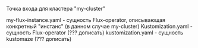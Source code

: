 Точка входа для кластера "my-cluster"

my-flux-instance.yaml - сущность Flux-operator, описывающая конкретный "инстанс" (в данном случае my-cluster)
Kustomization.yaml    - сущность Flux-operator (??? дописать)
kustomization.yaml    - сущность kustomaze (??? дописать)